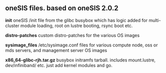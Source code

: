 oneSIS files. based on oneSIS 2.0.2
-----------------------------------

**init**
   oneSIS /init file from the glibc busybox which has logic added for multi-cluster module loading, root on lustre booting, rsync boot etc.

**distro-patches**
   custom distro-patches for the various OS images
  
**sysimage_files**
   /etc/sysimage.conf files for various compute node, oss or mds servers, and management server OS images

**x86_64-glibc-rjh.tar.gz**
   busybox initramfs tarball. includes mount.lustre, dev/infiniband/ etc.
   just add kernel modules and go.
